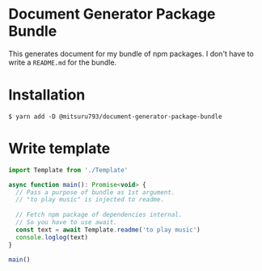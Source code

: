 # Document Generator Package Bundle

This generates document for my bundle of npm packages.
I don't have to write a `README.md` for the bundle.

# Installation

```
$ yarn add -D @mitsuru793/document-generator-package-bundle
```

# Write template

```javascript
import Template from './Template'

async function main(): Promise<void> {
  // Pass a purpose of bundle as 1st argument.
  // "to play music" is injected to readme.
  
  // Fetch npm package of dependencies internal.
  // So you have to use await.
  const text = await Template.readme('to play music')
  console.loglog(text)
}

main()
```
